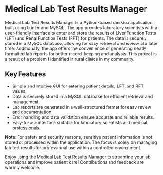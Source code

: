 # Medical Lab Test Results Manager

Medical Lab Test Results Manager is a Python-based desktop application built using tkinter and MySQL. The app provides laboratory scientists with a user-friendly interface to enter and store the results of Liver Function Tests (LFT) and Renal Function Tests (RFT) for patients. The data is securely stored in a MySQL database, allowing for easy retrieval and review at a later time. Additionally, the app offers the convenience of generating neatly formatted lab reports for better record-keeping and analysis.
This project is a result of a problem I identified in rural clinics in my community.

## Key Features

- Simple and intuitive GUI for entering patient details, LFT, and RFT values.
- Data is securely stored in a MySQL database for efficient retrieval and management.
- Lab reports are generated in a well-structured format for easy review and documentation.
- Error handling and data validation ensure accurate and reliable results.
- Easy-to-use interface suitable for laboratory scientists and medical professionals.

**Note**: For safety and security reasons, sensitive patient information is not stored or processed within the application. The focus is solely on managing lab test results for professional use within a controlled environment.

Enjoy using the Medical Lab Test Results Manager to streamline your lab operations and improve patient care! Contributions and feedback are warmly welcome.
